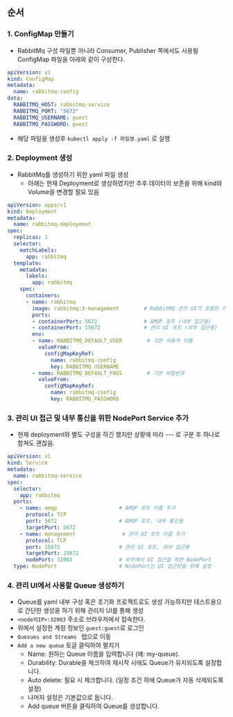 ## 순서
### 1. ConfigMap 만들기
- RabbitMq 구성 파일뿐 아니라 Consumer, Publisher 쪽에서도 사용될 ConfigMap 파일을 아래와 같이 구성한다.
```yaml
apiVersion: v1
kind: ConfigMap
metadata:
  name: rabbitmq-config
data:
  RABBITMQ_HOST: rabbitmq-service
  RABBITMQ_PORT: "5672"
  RABBITMQ_USERNAME: guest
  RABBITMQ_PASSWORD: guest
```
- 해당 파일을 생성후 `kubectl apply -f 파일명.yaml` 로 실행

### 2. Deployment 생성
- RabbitMq를 생성하기 위한 yaml 파일 생성
    - 아래는 현재 Deployment로 생성하였지만 추후 데이터의 보존을 위해 kind와 Volume을 변경할 필요 있음
``` yaml
apiVersion: apps/v1
kind: Deployment
metadata:
  name: rabbitmq-deployment
spec:
  replicas: 1
  selector:
    matchLabels:
      app: rabbitmq
  template:
    metadata:
      labels:
        app: rabbitmq
    spec:
      containers:
      - name: rabbitmq
        image: rabbitmq:3-management        # RabbitMQ 관리 UI가 포함된 이미지
        ports:
        - containerPort: 5672               # AMQP 포트 (내부 접근용)
        - containerPort: 15672              # 관리 UI 포트 (외부 접근용)
        env:
        - name: RABBITMQ_DEFAULT_USER        # 기본 사용자 이름
          valueFrom:
            configMapKeyRef:
              name: rabbitmq-config
              key: RABBITMQ_USERNAME
        - name: RABBITMQ_DEFAULT_PASS        # 기본 비밀번호
          valueFrom:
            configMapKeyRef:
              name: rabbitmq-config
              key: RABBITMQ_PASSWORD
``` 

### 3. 관리 UI 접근 및 내부 통신을 위한 NodePort Service 추가
- 현재 deployment와 별도 구성을 하긴 했지만 상황에 따라 --- 로 구분 후 하나로 합쳐도 괜찮음.
```yaml
apiVersion: v1
kind: Service
metadata:
  name: rabbitmq-service
spec:
  selector:
    app: rabbitmq
  ports:
    - name: amqp                    # AMQP 포트 이름 추가
      protocol: TCP
      port: 5672                    # AMQP 포트, 내부 통신용
      targetPort: 5672
    - name: management               # 관리 UI 포트 이름 추가
      protocol: TCP
      port: 15672                   # 관리 UI 포트, 외부 접근용
      targetPort: 15672
      nodePort: 32003               # 외부에서 UI 접근을 위한 NodePort
  type: NodePort                    # NodePort는 UI 접근만을 위해 설정
```

### 4. 관리 UI에서 사용할 Queue 생성하기
- Queue를 yaml 내부 구성 혹은 초기화 프로젝트로도 생성 가능하지만 테스트용으로 간단한 생성을 하기 위해 관리자 UI를 통해 생성
- `<node의IP>:32003` 주소로 브라우저에서 접속한다.
- 위에서 설정한 계정 정보인 `guest:guest`로 로그인
- `Quesues and Streams ` 탭으로 이동 
- `Add a new queue` 토글 클릭하여 펼치기
  - Name: 원하는 Queue 이름을 입력합니다 (예: my-queue).
  - Durability: Durable을 체크하여 재시작 시에도 Queue가 유지되도록 설정합니다.
  - Auto delete: 필요 시 체크합니다. (일정 조건 하에 Queue가 자동 삭제되도록 설정)
  - 나머지 설정은 기본값으로 둡니다.
  - Add queue 버튼을 클릭하여 Queue를 생성합니다.